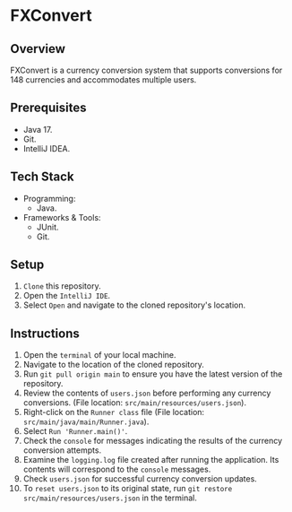 # FXConvert
## Overview
FXConvert is a currency conversion system that supports conversions for 148 currencies and accommodates multiple users.

## Prerequisites
- Java 17.
- Git.
- IntelliJ IDEA.

## Tech Stack
- Programming:
  - Java.
- Frameworks & Tools: 
  - JUnit.
  - Git.

## Setup
1. `Clone` this repository.
2. Open the `IntelliJ IDE`.
3. Select `Open` and navigate to the cloned repository's location.

## Instructions
1. Open the `terminal` of your local machine.
2. Navigate to the location of the cloned repository.
3. Run `git pull origin main` to ensure you have the latest version of the repository.
4. Review the contents of `users.json` before performing any currency conversions. (File location: `src/main/resources/users.json`).
5. Right-click on the `Runner class` file (File location: `src/main/java/main/Runner.java`).
6. Select `Run 'Runner.main()'`.
7. Check the `console` for messages indicating the results of the currency conversion attempts.
8. Examine the `logging.log` file created after running the application. Its contents will correspond to the `console` messages.
9. Check `users.json` for successful currency conversion updates.
10. To `reset users.json` to its original state, run `git restore src/main/resources/users.json` in the terminal.
